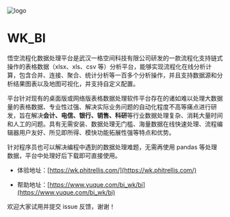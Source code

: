 ![logo](https://cdn.nlark.com/yuque/0/2020/png/113237/1588732258119-540d3478-5c8c-4af2-b03b-6a65e000faa3.png?x-oss-process=image%2Fresize%2Cw_746)

# WK_BI

悟空流程化数据处理平台是武汉一格空间科技有限公司研发的一款流程化支持链式操作的表格数据（xlsx、xls、csv 等）分析平台，能够实现流程化在线分析计算，包含合并、连接、聚合、统计分析等一百多个分析操作，并且支持数据源和分析结果图表以及地图可视化，并支持自定义配置。

平台针对现有的桌面版或网络版表格数据处理软件平台存在的诸如难以处理大数据量的表格数据、专业性过强、解决实际业务问题的自动化程度不高等痛点进行研发，旨在解决**会计、电信、银行、销售、科研**等行业数据处理复杂、消耗大量时间和人工的问题。具有无需安装、数据处理无门槛、海量数据在线快速处理、流程编辑器用户友好、所见即所得、模快功能拓展性强等特点和优势。

针对程序员也可以解决编程中遇到的数据处理难题，无需再使用 pandas 等处理数据，平台中处理好后下载即可直接使用。

- 体验地址：[https://wk.phitrellis.com/](https://wk.phitrellis.com/)

- 帮助地址：[https://www.yuque.com/bi_wk/bi](https://www.yuque.com/bi_wk/bi)

欢迎大家试用并提交 issue 反馈，谢谢！

